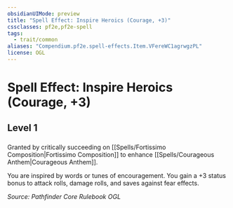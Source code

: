 ```yaml
---
obsidianUIMode: preview
title: "Spell Effect: Inspire Heroics (Courage, +3)"
cssclasses: pf2e,pf2e-spell
tags:
  - trait/common
aliases: "Compendium.pf2e.spell-effects.Item.VFereWC1agrwgzPL"
license: OGL
---
```

# Spell Effect: Inspire Heroics (Courage, +3)
## Level 1
### 






Granted by critically succeeding on [[Spells/Fortissimo Composition|Fortissimo Composition]] to enhance [[Spells/Courageous Anthem|Courageous Anthem]].

You are inspired by words or tunes of encouragement. You gain a +3 status bonus to attack rolls, damage rolls, and saves against fear effects.

*Source: Pathfinder Core Rulebook*
*OGL*